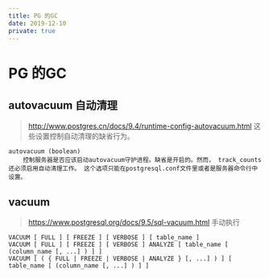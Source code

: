 ```yaml
---
title: PG 的GC
date: 2019-12-10
private: true
---
```

# PG 的GC
## autovacuum 自动清理
> http://www.postgres.cn/docs/9.4/runtime-config-autovacuum.html
这些设置控制自动清理的缺省行为。

    autovacuum (boolean)
        控制服务器是否应该启动autovacuum守护进程。缺省是开启的。然而， track_counts还必须启用自动清理工作。 这个选项只能在postgresql.conf文件里或者是服务器命令行中设置。

## vacuum
> https://www.postgresql.org/docs/9.5/sql-vacuum.html
手动执行

    VACUUM [ FULL ] [ FREEZE ] [ VERBOSE ] [ table_name ]
    VACUUM [ FULL ] [ FREEZE ] [ VERBOSE ] ANALYZE [ table_name [ (column_name [, ...] ) ] ]
    VACUUM [ ( { FULL | FREEZE | VERBOSE | ANALYZE } [, ...] ) ] [ table_name [ (column_name [, ...] ) ] ]